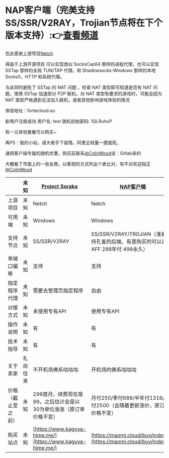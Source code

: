 # NAP客户端（完美支持SS/SSR/V2RAY，Trojian节点将在下个版本支持）:👉[查看频道](https://t.me/NAP_channel)

在此感谢上游项目[Netch](https://netch.org/#/)

得益于上游开源项目 可以实现类似 SocksCap64 那样的进程代理，也可以实现 SSTap 那样的全局 TUN/TAP 代理，和 Shadowsocks-Windows 那样的本地 Socks5，HTTP 和系统代理。

与此同时避免了 SSTap 的 NAT 问题 ，检查 NAT 类型即可知道是否有 NAT 问题。使用 SSTap 加速部分 P2P 联机，对 NAT 类型有要求的游戏时，可能会因为 NAT 类型严格遇到无法加入联机，或者其他影响游戏体验的情况

体验地址：fortecloud.eu

新用户注册成功 用户名: test 随机初始密码: 1QLRuhcP

有一元体验套餐可以购买~

再PS：我的小站，请大佬手下留情。阿里云轻量一摸就死。

通用客户端专属的随机优惠，购买前联系[@ColinWood](https://t.me/ColinWood)说：Gitlab来的


大概看了市面上的一些友商，以客观的方式列出个表比对，有不对欢迎指正[@ColinWood](https://t.me/ColinWood)

|   | 未知 | [Project Soraka](https://t.me/project_soraka) | [NAP客户端](https://t.me/NAP_channel) |
| ------ | ------ | ------ | ------ |
| 上游项目 | 未知 | Netch | Netch |
| 可用端 | 未知 | Windows | Windows |
| 支持节点 | 未知 |  SS/SSR/V2RAY | SS/SSR/V2RAY/TROJIAN（准备支持孔雀的后端，有意购买的可以走我AFF  288年付   499永久） |
| 单端口偏移 | 未知 |  支持 | 支持 |
| 指定程序代理 | 未知 |  需要去管理页指定程序 | 自由 |
| 对接方式 | 未知 |  未使用专有API | 使用专有API |
| 操作说明 | 未知 |  有 | 有 |
| 技术指导 | 未知 |  有 | 有 |
| 关于卖家 | 礼尚往来 |  不开机场佛系咕咕咕  | 开机场的佛系咕咕咕 |
| 价格（截止至之前） | 未知 |  299首月，续费现在是99，之后估计会是以30为单位涨涨（原订单价格不变） | 月付250/季付688/半年付1316/年付2500（会随着更新涨价，原订单价格不变） |
| 购买站点 | 未知 |  [https://www.kaguya-hime.me/](https://www.kaguya-hime.me/) | [https://maomi.cloud/buy/index/2/](https://maomi.cloud/buy/index/2/) |
